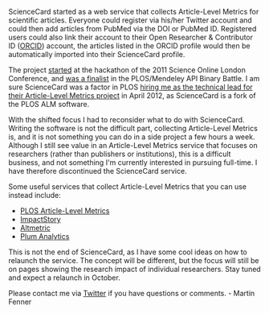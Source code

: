 ScienceCard started as a web service that collects Article-Level Metrics for scientific articles. Everyone could register via his/her Twitter account and could then add articles from PubMed via the DOI or PubMed ID. Registered users could also link their account to their Open Researcher & Contributor ID ([ORCID](http://orcid.org)) account, the articles listed in the ORCID profile would then be automatically imported into their ScienceCard profile.

The project [started](http://blogs.plos.org/mfenner/2011/09/28/announcing-sciencecard/) at the hackathon of the 2011 Science Online London Conference, and [was a finalist](http://blogs.plos.org/mfenner/2011/11/20/sciencecard-named-finalist-in-mendeleyplos-api-binary-battle/) in the PLOS/Mendeley API Binary Battle. I am sure ScienceCard was a factor in PLOS [hiring me as the technical lead for their Article-Level Metrics project](http://blogs.plos.org/mfenner/2012/04/23/plos-article-level-metrics-interview-with-martin-fenner/) in April 2012, as ScienceCard is a fork of the PLOS ALM software.

With the shifted focus I had to reconsider what to do with ScienceCard. Writing the software is not the difficult part, collecting Article-Level Metrics is, and it is not something you can do in a side project a few hours a week. Although I still see value in an Article-Level Metrics service that focuses on researchers (rather than publishers or institutions), this is a difficult business, and not something I'm currently interested in pursuing full-time. I have therefore discontinued the ScienceCard service.

Some useful services that collect Article-Level Metrics that you can use instead include:

* [PLOS Article-Level Metrics](http://article-level-metrics.plos.org/)
* [ImpactStory](http://impactstory.org)
* [Altmetric](http://altmetric.com)
* [Plum Analytics](http://www.plumanalytics.com/)

This is not the end of ScienceCard, as I have some cool ideas on how to relaunch the service. The concept will be different, but the focus will still be on pages showing the research impact of individual researchers. Stay tuned and expect a relaunch in October.

Please contact me via [Twitter](http://twitter.com/mfenner) if you have questions or comments. - Martin Fenner